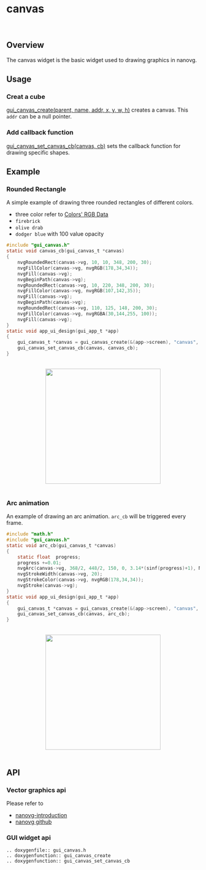 # canvas
<br/>

## Overview
The canvas widget is the basic widget used to drawing graphics in nanovg.

## Usage
### Creat a cube
[gui_canvas_create(parent, name, addr, x, y, w, h)](#api) creates a canvas. This `addr` can be a null pointer.

### Add callback function
[gui_canvas_set_canvas_cb(canvas, cb)](#api) sets the callback function for drawing specific shapes.

## Example
### Rounded Rectangle

A simple example of drawing three rounded rectangles of different colors.
- three color refer to [Colors' RGB Data](https://www.rapidtables.com/web/color/RGB_Color.html)
- ```firebrick```
- ```olive drab```
- ```dodger blue``` with 100 value opacity

```c
#include "gui_canvas.h"
static void canvas_cb(gui_canvas_t *canvas)
{
    nvgRoundedRect(canvas->vg, 10, 10, 348, 200, 30);
    nvgFillColor(canvas->vg, nvgRGB(178,34,34));
    nvgFill(canvas->vg);
    nvgBeginPath(canvas->vg);
    nvgRoundedRect(canvas->vg, 10, 220, 348, 200, 30);
    nvgFillColor(canvas->vg, nvgRGB(107,142,35));
    nvgFill(canvas->vg);
    nvgBeginPath(canvas->vg);
    nvgRoundedRect(canvas->vg, 110, 125, 148, 200, 30);
    nvgFillColor(canvas->vg, nvgRGBA(30,144,255, 100));
    nvgFill(canvas->vg);
}
static void app_ui_design(gui_app_t *app)
{
    gui_canvas_t *canvas = gui_canvas_create(&(app->screen), "canvas", 0, 0, 0, 368, 448);
    gui_canvas_set_canvas_cb(canvas, canvas_cb);
}
```
<br/>
<div style="text-align: center"><img width= "300" src="https://foruda.gitee.com/images/1698649650262539854/8b1a974f_10088396.png "></div>
<br/>

### Arc animation

An example of drawing an arc animation. ```arc_cb``` will be triggered every frame.

```c
#include "math.h"
#include "gui_canvas.h"
static void arc_cb(gui_canvas_t *canvas)
{
    static float  progress;
    progress +=0.01;
    nvgArc(canvas->vg, 368/2, 448/2, 150, 0, 3.14*(sinf(progress)+1), NVG_CCW);
    nvgStrokeWidth(canvas->vg, 20);
    nvgStrokeColor(canvas->vg, nvgRGB(178,34,34));
    nvgStroke(canvas->vg);
}
static void app_ui_design(gui_app_t *app)
{
    gui_canvas_t *canvas = gui_canvas_create(&(app->screen), "canvas", 0, 0, 0, 368, 448);
    gui_canvas_set_canvas_cb(canvas, arc_cb);
}
```
<br/>
<div style="text-align: center"><img width= "300" src="https://foruda.gitee.com/images/1700192672716244989/94347ec7_13671125.gif "></div>
<br/>

## API
### Vector graphics api
Please refer to
- [nanovg-introduction](https://openplanet.dev/docs/tutorials/nanovg-introduction) 
- [nanovg github](https://github.com/memononen/nanovg)

### GUI widget api

```eval_rst
.. doxygenfile:: gui_canvas.h
.. doxygenfunction:: gui_canvas_create
.. doxygenfunction:: gui_canvas_set_canvas_cb
```
